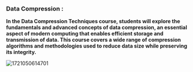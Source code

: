 ### Data Compression :

**In the Data Compression Techniques course, students will explore the fundamentals and advanced concepts of data compression, an essential aspect of modern computing that enables efficient storage and transmission of data. This course covers a wide range of compression algorithms and methodologies used to reduce data size while preserving its integrity.**

![1721050614701](https://github.com/user-attachments/assets/0981b354-863f-4402-bbad-957ea707242d)
